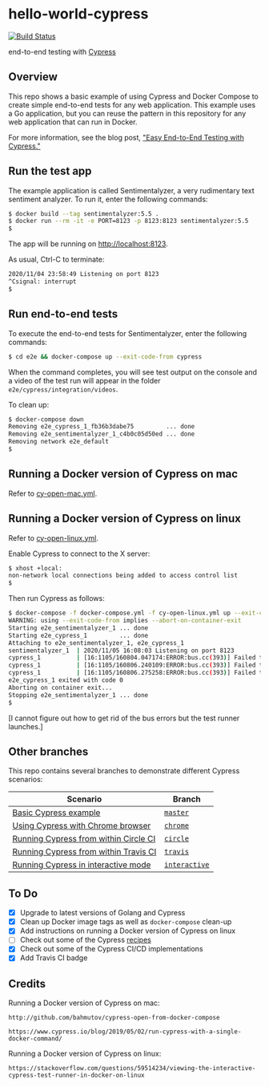 # hello-world-cypress

[![Build Status](https://travis-ci.org/mramshaw/hello-world-cypress.svg?branch=master)](https://travis-ci.org/mramshaw/hello-world-cypress)

end-to-end testing with [Cypress](http://www.cypress.io/)

## Overview

This repo shows a basic example of using Cypress and Docker Compose to create simple end-to-end tests for any web application. This example uses a Go application, but you can reuse the pattern in this repository for any web application that can run in Docker.

For more information, see the blog post, ["Easy End-to-End Testing with Cypress."](https://mtlynch.io/painless-web-app-testing)

## Run the test app

The example application is called Sentimentalyzer, a very rudimentary text sentiment analyzer. To run it, enter the following commands:

```bash
$ docker build --tag sentimentalyzer:5.5 .
$ docker run --rm -it -e PORT=8123 -p 8123:8123 sentimentalyzer:5.5
$
```

The app will be running on [http://localhost:8123](http://localhost:8123).

As usual, Ctrl-C to terminate:

```bash
2020/11/04 23:58:49 Listening on port 8123
^Csignal: interrupt
$
```

## Run end-to-end tests

To execute the end-to-end tests for Sentimentalyzer, enter the following commands:

```bash
$ cd e2e && docker-compose up --exit-code-from cypress
```

When the command completes, you will see test output on the console and a video of the test run will appear in the folder `e2e/cypress/integration/videos`.

To clean up:

```bash
$ docker-compose down
Removing e2e_cypress_1_fb36b3dabe75         ... done
Removing e2e_sentimentalyzer_1_c4b0c05d50ed ... done
Removing network e2e_default
$
```

## Running a Docker version of Cypress on mac

Refer to [cy-open-mac.yml](e2e/cy-open-mac.yml).

## Running a Docker version of Cypress on linux

Refer to [cy-open-linux.yml](e2e/cy-open-linux.yml).

Enable Cypress to connect to the X server:

```bash
$ xhost +local:
non-network local connections being added to access control list
$
```

Then run Cypress as follows:

```bash
$ docker-compose -f docker-compose.yml -f cy-open-linux.yml up --exit-code-from cypress
WARNING: using --exit-code-from implies --abort-on-container-exit
Starting e2e_sentimentalyzer_1 ... done
Starting e2e_cypress_1         ... done
Attaching to e2e_sentimentalyzer_1, e2e_cypress_1
sentimentalyzer_1  | 2020/11/05 16:08:03 Listening on port 8123
cypress_1          | [16:1105/160804.047174:ERROR:bus.cc(393)] Failed to connect to the bus: Failed to connect to socket /var/run/dbus/system_bus_socket: No such file or directory
cypress_1          | [16:1105/160806.240109:ERROR:bus.cc(393)] Failed to connect to the bus: Address does not contain a colon
cypress_1          | [16:1105/160806.275258:ERROR:bus.cc(393)] Failed to connect to the bus: Address does not contain a colon
e2e_cypress_1 exited with code 0
Aborting on container exit...
Stopping e2e_sentimentalyzer_1 ... done
$
```

[I cannot figure out how to get rid of the bus errors but the test runner launches.]

## Other branches

This repo contains several branches to demonstrate different Cypress scenarios:

| Scenario | Branch |
|----------|---------|
| [Basic Cypress example](https://github.com/mramshaw/hello-world-cypress) | [`master`](https://github.com/mramshaw/hello-world-cypress) |
| [Using Cypress with Chrome browser](https://github.com/mramshaw/hello-world-cypress/tree/chrome) | [`chrome`](https://github.com/mramshaw/hello-world-cypress/tree/chrome) |
| [Running Cypress from within Circle CI](https://github.com/mramshaw/hello-world-cypress/tree/circle) | [`circle`](https://github.com/mramshaw/hello-world-cypress/tree/circle) |
| [Running Cypress from within Travis CI](https://github.com/mramshaw/hello-world-cypress/tree/travis) | [`travis`](https://github.com/mramshaw/hello-world-cypress/tree/travis) |
| [Running Cypress in interactive mode](https://github.com/mramshaw/hello-world-cypress/tree/interactive) | [`interactive`](https://github.com/mramshaw/hello-world-cypress/tree/interactive) |

## To Do

- [x] Upgrade to latest versions of Golang and Cypress
- [x] Clean up Docker image tags as well as `docker-compose` clean-up
- [x] Add instructions on running a Docker version of Cypress on linux
- [ ] Check out some of the Cypress [recipes](http://github.com/cypress-io/cypress-example-recipes)
- [x] Check out some of the Cypress CI/CD implementations
- [x] Add Travis CI badge

## Credits

Running a Docker version of Cypress on mac:

    http://github.com/bahmutov/cypress-open-from-docker-compose

    https://www.cypress.io/blog/2019/05/02/run-cypress-with-a-single-docker-command/

Running a Docker version of Cypress on linux:

    https://stackoverflow.com/questions/59514234/viewing-the-interactive-cypress-test-runner-in-docker-on-linux
